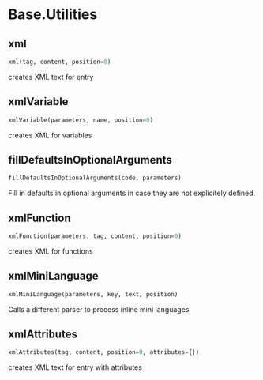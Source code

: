 <h1 id="Base.Utilities">Base.Utilities</h1>


<h2 id="Base.Utilities.xml">xml</h2>

```python
xml(tag, content, position=0)
```
creates XML text for entry
<h2 id="Base.Utilities.xmlVariable">xmlVariable</h2>

```python
xmlVariable(parameters, name, position=0)
```
creates XML for variables
<h2 id="Base.Utilities.fillDefaultsInOptionalArguments">fillDefaultsInOptionalArguments</h2>

```python
fillDefaultsInOptionalArguments(code, parameters)
```
Fill in defaults in optional arguments in case they are not explicitely defined.
<h2 id="Base.Utilities.xmlFunction">xmlFunction</h2>

```python
xmlFunction(parameters, tag, content, position=0)
```
creates XML for functions
<h2 id="Base.Utilities.xmlMiniLanguage">xmlMiniLanguage</h2>

```python
xmlMiniLanguage(parameters, key, text, position)
```
Calls a different parser to process inline mini languages
<h2 id="Base.Utilities.xmlAttributes">xmlAttributes</h2>

```python
xmlAttributes(tag, content, position=0, attributes={})
```
creates XML text for entry with attributes
